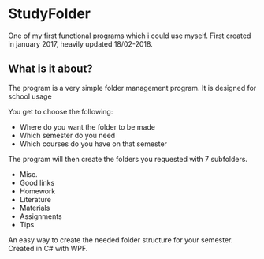 # StudyFolder

One of my first functional programs which i could use myself. First created in january 2017, heavily updated 18/02-2018.

## What is it about?

The program is a very simple folder management program. It is designed for school usage

You get to choose the following:

- Where do you want the folder to be made
- Which semester do you need
- Which courses do you have on that semester

The program will then create the folders you requested with 7 subfolders.

- Misc.
- Good links
- Homework
- Literature
- Materials
- Assignments
- Tips

An easy way to create the needed folder structure for your semester. Created in C# with WPF.
